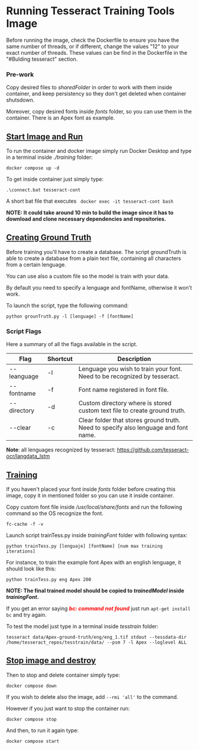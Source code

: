 # <b>Running Tesseract Training Tools Image</b>
Before running the image, check the Dockerfile to ensure you have the same number of threads, or if different, change the values "12" to your
exact number of threads. These values can be find in the Dockerfile in the "#Bulding tesseract" section.

### Pre-work 
Copy desired files to _sharedFolder_ in order to work with them inside container, and keep persistency so they don't get deleted when container shutsdown.

Moreover, copy desired fonts inside _fonts_ folder, so you can use them in the container. There is an Apex font as example.

## <u>Start Image and Run</u>
To run the container and docker image simply run Docker Desktop and type in a terminal inside _./training_ folder:

```
docker compose up -d
```

To get inside container just simply type:

```
.\connect.bat tesseract-cont
```

A short bat file that executes ``` docker exec -it tesseract-cont bash```


**NOTE: It could take around 10 min to build the image since it has to download and clone necessary dependencies and repositories.**

<!--- 
It clones everything at the same time so you can check if has finished using ```git status```  inside each repo folder in tesseract_repos.

- <b>tesseract</b> should show next message:

  <font color="red">HEAD detached at</font> 5.2.0 

- <b>tesstrain</b> should show next message:

  <font color="red">HEAD detached at</font> 43ff100 

- <b>langdata_lstm</b> should show next message:

  On branch main. Your branch is up to date with 'origin/main'.

  nothing to commit, working tree clean

- <b>tessdata_best</b> should show next message:

  On branch main. Your branch is up to date with 'origin/main'.

  nothing to commit, working tree clean

Otherwise, wait until those messages show up.
--->

## <u>Creating Ground Truth</u>
Before training you'll have to create a database. The script groundTruth is able to create a database from a plain text file, containing all characters from a certain lenguage. 

You can use also a custom file so the model is train with your data.

By default you need to specify a lenguage and fontName, otherwise it won't work.

To launch the script, type the following command:

```
python grounTruth.py -l [lenguage] -f [fontName]
```

### Script Flags
Here a summary of all the flags available in the script.

| Flag |  Shortcut  | Description |
|-----------|-----------|-----------|
| --leanguage   | -l   | Lenguage you wish to train your font. Need to be recognized by tesseract.   |
| --fontname   | -f   | Font name registered in font file.|
| --directory   | -d   | Custom directory where is stored custom text file to create ground truth.|
| --clear   | -c   | Clear folder that stores ground truth. Need to specify also lenguage and font name.|

**Note**: all lenguages recognized by tesseract: https://github.com/tesseract-ocr/langdata_lstm


## <u>Training</u>

If you haven't placed your font inside _fonts_ folder before creating this image, copy it in mentioned folder so you can use it inside container.

Copy custom font file inside _/usr/local/share/fonts_ and run the following command so the OS recognize the font.
```
fc-cache -f -v
```

Launch script trainTess.py inside _trainingFont_ folder with following syntax:

``` 
python trainTess.py [lenguaje] [fontName] [num max training iterations]
```

For instance, to train the example font Apex with an english lenguage, it should look like this:

``` 
python trainTess.py eng Apex 200
```

**NOTE: The final trained model should be copied to _trainedModel_ inside _trainingFont_.**

<!---Copy desired lenguage traineddata to tesseract/tessdata/

Create ground-truth for desired custom font using python script.

Go to tesstrain and run with custom font and number of iterations (i.e we use Apex name font):

```
TESSDATA_PREFIX=../tesseract/tessdata make training MODEL_NAME=Apex START_MODEL=eng TESSDATA=../tesseract/tessdata MAX_ITERATIONS=100
```-->

If you get an error saying ***<span style="color:red;">bc: command not found</span>*** just run ```apt-get install bc``` and try again. 

To test the model just type in a terminal inside _tesstrain_ folder: 

```
tesseract data/Apex-ground-truth/eng/eng_1.tif stdout --tessdata-dir /home/tesseract_repos/tesstrain/data/ --psm 7 -l Apex --loglevel ALL
```

## <u>Stop image and destroy</u>
Then to stop and delete container simply type:

```
docker compose down
```

If you wish to delete also the image, add ```--rmi 'all'``` to the command.

However if you just want to stop the container run:

```
docker compose stop
```

And then, to run it again type:

```
docker compose start
```

